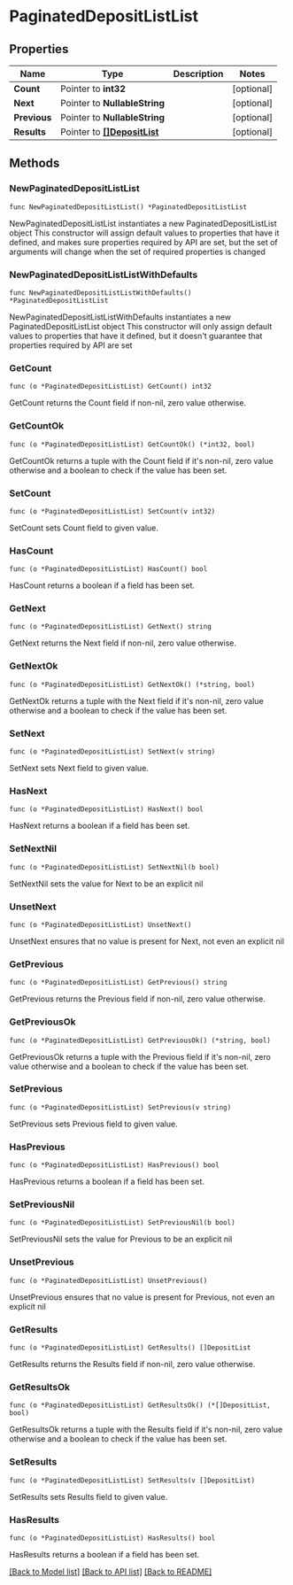 # PaginatedDepositListList

## Properties

Name | Type | Description | Notes
------------ | ------------- | ------------- | -------------
**Count** | Pointer to **int32** |  | [optional] 
**Next** | Pointer to **NullableString** |  | [optional] 
**Previous** | Pointer to **NullableString** |  | [optional] 
**Results** | Pointer to [**[]DepositList**](DepositList.md) |  | [optional] 

## Methods

### NewPaginatedDepositListList

`func NewPaginatedDepositListList() *PaginatedDepositListList`

NewPaginatedDepositListList instantiates a new PaginatedDepositListList object
This constructor will assign default values to properties that have it defined,
and makes sure properties required by API are set, but the set of arguments
will change when the set of required properties is changed

### NewPaginatedDepositListListWithDefaults

`func NewPaginatedDepositListListWithDefaults() *PaginatedDepositListList`

NewPaginatedDepositListListWithDefaults instantiates a new PaginatedDepositListList object
This constructor will only assign default values to properties that have it defined,
but it doesn't guarantee that properties required by API are set

### GetCount

`func (o *PaginatedDepositListList) GetCount() int32`

GetCount returns the Count field if non-nil, zero value otherwise.

### GetCountOk

`func (o *PaginatedDepositListList) GetCountOk() (*int32, bool)`

GetCountOk returns a tuple with the Count field if it's non-nil, zero value otherwise
and a boolean to check if the value has been set.

### SetCount

`func (o *PaginatedDepositListList) SetCount(v int32)`

SetCount sets Count field to given value.

### HasCount

`func (o *PaginatedDepositListList) HasCount() bool`

HasCount returns a boolean if a field has been set.

### GetNext

`func (o *PaginatedDepositListList) GetNext() string`

GetNext returns the Next field if non-nil, zero value otherwise.

### GetNextOk

`func (o *PaginatedDepositListList) GetNextOk() (*string, bool)`

GetNextOk returns a tuple with the Next field if it's non-nil, zero value otherwise
and a boolean to check if the value has been set.

### SetNext

`func (o *PaginatedDepositListList) SetNext(v string)`

SetNext sets Next field to given value.

### HasNext

`func (o *PaginatedDepositListList) HasNext() bool`

HasNext returns a boolean if a field has been set.

### SetNextNil

`func (o *PaginatedDepositListList) SetNextNil(b bool)`

 SetNextNil sets the value for Next to be an explicit nil

### UnsetNext
`func (o *PaginatedDepositListList) UnsetNext()`

UnsetNext ensures that no value is present for Next, not even an explicit nil
### GetPrevious

`func (o *PaginatedDepositListList) GetPrevious() string`

GetPrevious returns the Previous field if non-nil, zero value otherwise.

### GetPreviousOk

`func (o *PaginatedDepositListList) GetPreviousOk() (*string, bool)`

GetPreviousOk returns a tuple with the Previous field if it's non-nil, zero value otherwise
and a boolean to check if the value has been set.

### SetPrevious

`func (o *PaginatedDepositListList) SetPrevious(v string)`

SetPrevious sets Previous field to given value.

### HasPrevious

`func (o *PaginatedDepositListList) HasPrevious() bool`

HasPrevious returns a boolean if a field has been set.

### SetPreviousNil

`func (o *PaginatedDepositListList) SetPreviousNil(b bool)`

 SetPreviousNil sets the value for Previous to be an explicit nil

### UnsetPrevious
`func (o *PaginatedDepositListList) UnsetPrevious()`

UnsetPrevious ensures that no value is present for Previous, not even an explicit nil
### GetResults

`func (o *PaginatedDepositListList) GetResults() []DepositList`

GetResults returns the Results field if non-nil, zero value otherwise.

### GetResultsOk

`func (o *PaginatedDepositListList) GetResultsOk() (*[]DepositList, bool)`

GetResultsOk returns a tuple with the Results field if it's non-nil, zero value otherwise
and a boolean to check if the value has been set.

### SetResults

`func (o *PaginatedDepositListList) SetResults(v []DepositList)`

SetResults sets Results field to given value.

### HasResults

`func (o *PaginatedDepositListList) HasResults() bool`

HasResults returns a boolean if a field has been set.


[[Back to Model list]](../README.md#documentation-for-models) [[Back to API list]](../README.md#documentation-for-api-endpoints) [[Back to README]](../README.md)


